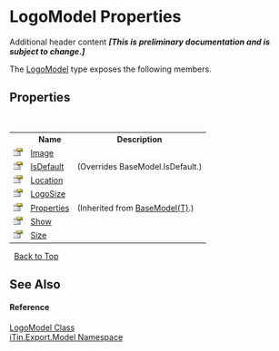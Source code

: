 # LogoModel Properties
Additional header content _**\[This is preliminary documentation and is subject to change.\]**_

The <a href="89a81055-7316-5a16-01a1-11c8d4acd914">LogoModel</a> type exposes the following members.


## Properties
&nbsp;<table><tr><th></th><th>Name</th><th>Description</th></tr><tr><td>![Public property](media/pubproperty.gif "Public property")</td><td><a href="7fc43be5-f64a-7a1b-db84-731b5ebc52f5">Image</a></td><td /></tr><tr><td>![Public property](media/pubproperty.gif "Public property")</td><td><a href="975be3ce-b3d4-8662-aa3b-7b83261a578d">IsDefault</a></td><td> (Overrides BaseModel.IsDefault.)</td></tr><tr><td>![Public property](media/pubproperty.gif "Public property")</td><td><a href="def37a97-5062-09d1-b819-7aae97ca228a">Location</a></td><td /></tr><tr><td>![Public property](media/pubproperty.gif "Public property")</td><td><a href="2a9250ed-38a4-372d-05d6-23d1c11826a4">LogoSize</a></td><td /></tr><tr><td>![Public property](media/pubproperty.gif "Public property")</td><td><a href="7e88785e-5670-4515-defa-d3f60ae16111">Properties</a></td><td> (Inherited from <a href="6632f561-4175-f1f2-939c-ac8b10159529">BaseModel(T)</a>.)</td></tr><tr><td>![Public property](media/pubproperty.gif "Public property")</td><td><a href="f3d67134-376d-9ccf-a6cf-c87e1c9172cc">Show</a></td><td /></tr><tr><td>![Public property](media/pubproperty.gif "Public property")</td><td><a href="84beefa2-0ced-19f1-d30c-98b3a655528c">Size</a></td><td /></tr></table>&nbsp;
<a href="#logomodel-properties">Back to Top</a>

## See Also


#### Reference
<a href="89a81055-7316-5a16-01a1-11c8d4acd914">LogoModel Class</a><br /><a href="ef57ffcc-e95e-b212-5a46-9aa6f5a3511f">iTin.Export.Model Namespace</a><br />